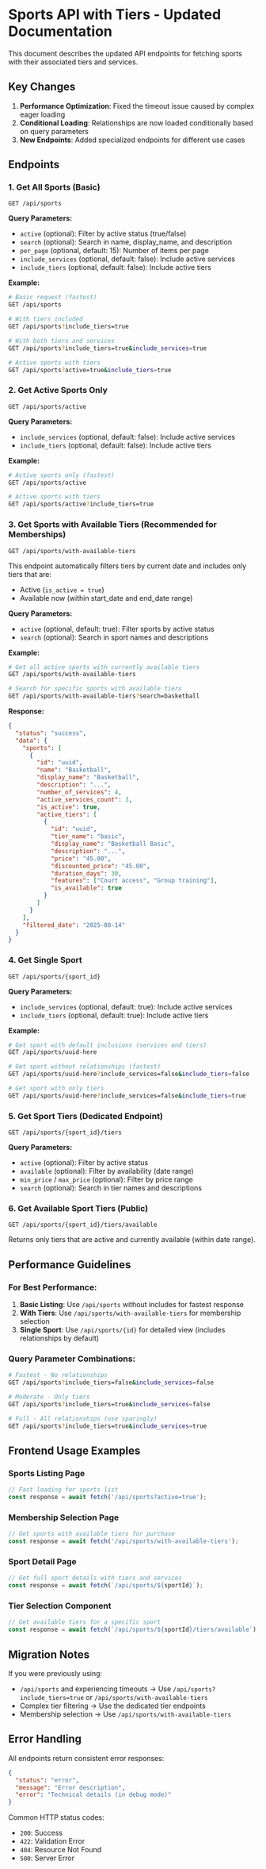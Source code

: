 # Sports API with Tiers - Updated Documentation

This document describes the updated API endpoints for fetching sports with their associated tiers and services.

## Key Changes

1. **Performance Optimization**: Fixed the timeout issue caused by complex eager loading
2. **Conditional Loading**: Relationships are now loaded conditionally based on query parameters
3. **New Endpoints**: Added specialized endpoints for different use cases

## Endpoints

### 1. Get All Sports (Basic)
```
GET /api/sports
```

**Query Parameters:**
- `active` (optional): Filter by active status (true/false)
- `search` (optional): Search in name, display_name, and description
- `per_page` (optional, default: 15): Number of items per page
- `include_services` (optional, default: false): Include active services
- `include_tiers` (optional, default: false): Include active tiers

**Example:**
```bash
# Basic request (fastest)
GET /api/sports

# With tiers included
GET /api/sports?include_tiers=true

# With both tiers and services
GET /api/sports?include_tiers=true&include_services=true

# Active sports with tiers
GET /api/sports?active=true&include_tiers=true
```

### 2. Get Active Sports Only
```
GET /api/sports/active
```

**Query Parameters:**
- `include_services` (optional, default: false): Include active services
- `include_tiers` (optional, default: false): Include active tiers

**Example:**
```bash
# Active sports only (fastest)
GET /api/sports/active

# Active sports with tiers
GET /api/sports/active?include_tiers=true
```

### 3. Get Sports with Available Tiers (Recommended for Memberships)
```
GET /api/sports/with-available-tiers
```

This endpoint automatically filters tiers by current date and includes only tiers that are:
- Active (`is_active = true`)
- Available now (within start_date and end_date range)

**Query Parameters:**
- `active` (optional, default: true): Filter sports by active status
- `search` (optional): Search in sport names and descriptions

**Example:**
```bash
# Get all active sports with currently available tiers
GET /api/sports/with-available-tiers

# Search for specific sports with available tiers
GET /api/sports/with-available-tiers?search=basketball
```

**Response:**
```json
{
  "status": "success",
  "data": {
    "sports": [
      {
        "id": "uuid",
        "name": "Basketball",
        "display_name": "Basketball",
        "description": "...",
        "number_of_services": 4,
        "active_services_count": 3,
        "is_active": true,
        "active_tiers": [
          {
            "id": "uuid",
            "tier_name": "basic",
            "display_name": "Basketball Basic",
            "description": "...",
            "price": "45.00",
            "discounted_price": "45.00",
            "duration_days": 30,
            "features": ["Court access", "Group training"],
            "is_available": true
          }
        ]
      }
    ],
    "filtered_date": "2025-08-14"
  }
}
```

### 4. Get Single Sport
```
GET /api/sports/{sport_id}
```

**Query Parameters:**
- `include_services` (optional, default: true): Include active services
- `include_tiers` (optional, default: true): Include active tiers

**Example:**
```bash
# Get sport with default inclusions (services and tiers)
GET /api/sports/uuid-here

# Get sport without relationships (fastest)
GET /api/sports/uuid-here?include_services=false&include_tiers=false

# Get sport with only tiers
GET /api/sports/uuid-here?include_services=false&include_tiers=true
```

### 5. Get Sport Tiers (Dedicated Endpoint)
```
GET /api/sports/{sport_id}/tiers
```

**Query Parameters:**
- `active` (optional): Filter by active status
- `available` (optional): Filter by availability (date range)
- `min_price` / `max_price` (optional): Filter by price range
- `search` (optional): Search in tier names and descriptions

### 6. Get Available Sport Tiers (Public)
```
GET /api/sports/{sport_id}/tiers/available
```

Returns only tiers that are active and currently available (within date range).

## Performance Guidelines

### For Best Performance:

1. **Basic Listing**: Use `/api/sports` without includes for fastest response
2. **With Tiers**: Use `/api/sports/with-available-tiers` for membership selection
3. **Single Sport**: Use `/api/sports/{id}` for detailed view (includes relationships by default)

### Query Parameter Combinations:

```bash
# Fastest - No relationships
GET /api/sports?include_tiers=false&include_services=false

# Moderate - Only tiers
GET /api/sports?include_tiers=true&include_services=false

# Full - All relationships (use sparingly)
GET /api/sports?include_tiers=true&include_services=true
```

## Frontend Usage Examples

### Sports Listing Page
```javascript
// Fast loading for sports list
const response = await fetch('/api/sports?active=true');
```

### Membership Selection Page
```javascript
// Get sports with available tiers for purchase
const response = await fetch('/api/sports/with-available-tiers');
```

### Sport Detail Page
```javascript
// Get full sport details with tiers and services
const response = await fetch(`/api/sports/${sportId}`);
```

### Tier Selection Component
```javascript
// Get available tiers for a specific sport
const response = await fetch(`/api/sports/${sportId}/tiers/available`);
```

## Migration Notes

If you were previously using:
- `/api/sports` and experiencing timeouts → Use `/api/sports?include_tiers=true` or `/api/sports/with-available-tiers`
- Complex tier filtering → Use the dedicated tier endpoints
- Membership selection → Use `/api/sports/with-available-tiers`

## Error Handling

All endpoints return consistent error responses:

```json
{
  "status": "error",
  "message": "Error description",
  "error": "Technical details (in debug mode)"
}
```

Common HTTP status codes:
- `200`: Success
- `422`: Validation Error
- `404`: Resource Not Found
- `500`: Server Error
